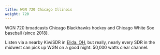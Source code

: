 ```yaml
---
title: WGN 720 Chicago Illinois
weight: 720
---
```

WGN 720 broadcasts Chicago Blackhawks hockey and Chicago White Sox
baseball (since 2018).

Listen via a nearby KiwiSDR in [Elida, OH](http://65.29.112.189:8073/?f=720.00amz10),
but really, nearly every SDR in the midwest can pick up WGN on a good night.
50,000 watts clear channel.
